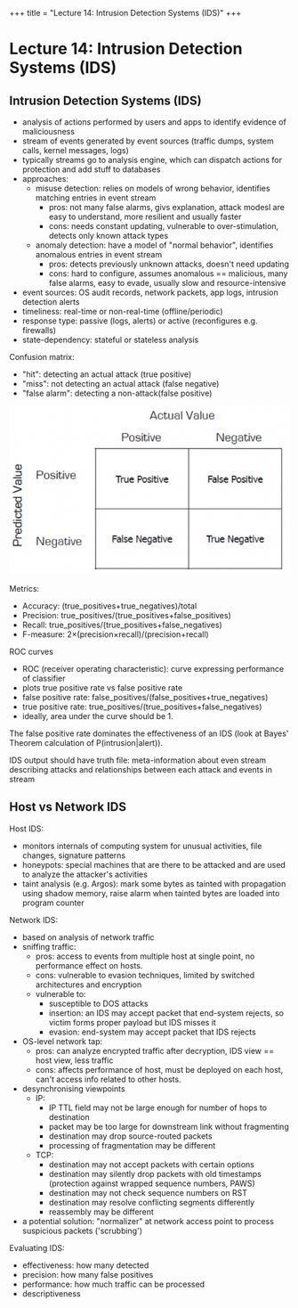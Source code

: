 +++
title = "Lecture 14: Intrusion Detection Systems (IDS)"
+++
# Lecture 14: Intrusion Detection Systems (IDS)

## Intrusion Detection Systems (IDS)
- analysis of actions performed by users and apps to identify evidence of maliciousness
- stream of events generated by event sources (traffic dumps, system calls, kernel messages, logs)
- typically streams go to analysis engine, which can dispatch actions for protection and add stuff to databases
- approaches:
    - misuse detection: relies on models of wrong behavior, identifies matching entries in event stream
        - pros: not many false alarms, givs explanation, attack modesl are easy to understand, more resilient and usually faster
        - cons: needs constant updating, vulnerable to over-stimulation, detects only known attack types
    - anomaly detection: have a model of "normal behavior", identifies anomalous entries in event stream
        - pros: detects previously unknown attacks, doesn't need updating
        - cons: hard to configure, assumes anomalous == malicious, many false alarms, easy to evade, usually slow and resource-intensive
- event sources: OS audit records, network packets, app logs, intrusion detection alerts
- timeliness: real-time or non-real-time (offline/periodic)
- response type: passive (logs, alerts) or active (reconfigures e.g. firewalls)
- state-dependency: stateful or stateless analysis


Confusion matrix:
- "hit": detecting an actual attack (true positive)
- "miss": not detecting an actual attack (false negative)
- "false alarm": detecting a non-attack(false positive)

![Confusion matrix](3dd38ed3705348899b10d823c06f5ee1.png)

Metrics:
- Accuracy: (true_positives+true_negatives)/total
- Precision: true_positives/(true_positives+false_positives)
- Recall: true_positives/(true_positives+false_negatives)
- F-measure: 2×(precision×recall)/(precision+recall)

ROC curves
- ROC (receiver operating characteristic): curve expressing performance of classifier
- plots true positive rate vs false positive rate
- false positive rate: false_positives/(false_positives+true_negatives)
- true positive rate: true_positives/(true_positives+false_negatives)
- ideally, area under the curve should be 1.

The false positive rate dominates the effectiveness of an IDS (look at Bayes' Theorem calculation of P(intrusion|alert)).

IDS output should have truth file: meta-information about even stream describing attacks and relationships between each attack and events in stream

## Host vs Network IDS
Host IDS:
- monitors internals of computing system for unusual activities, file changes, signature patterns
- honeypots: special machines that are there to be attacked and are used to analyze the attacker's activities
- taint analysis (e.g. Argos): mark some bytes as tainted with propagation using shadow memory, raise alarm when tainted bytes are loaded into program counter

Network IDS:
- based on analysis of network traffic
- sniffing traffic:
    - pros: access to events from multiple host at single point, no performance effect on hosts.
    - cons: vulnerable to evasion techniques, limited by switched architectures and encryption
    - vulnerable to:
        - susceptible to DOS attacks
        - insertion: an IDS may accept packet that end-system rejects, so victim forms proper payload but IDS misses it
        - evasion: end-system may accept packet that IDS rejects
- OS-level network tap:
    - pros: can analyze encrypted traffic after decryption, IDS view == host view, less traffic
    - cons: affects performance of host, must be deployed on each host, can't access info related to other hosts.
- desynchronising viewpoints
    - IP:
        - IP TTL field may not be large enough for number of hops to destination
        - packet may be too large for downstream link without fragmenting
        - destination may drop source-routed packets
        - processing of fragmentation may be different
    - TCP:
        - destination may not accept packets with certain options
        - destination may silently drop packets with old timestamps (protection against wrapped sequence numbers, PAWS)
        - destination may not check sequence numbers on RST
        - destination may resolve conflicting segments differently
        - reassembly may be different
- a potential solution: "normalizer" at network access point to process suspicious packets ('scrubbing')

Evaluating IDS:
- effectiveness: how many detected
- precision: how many false positives
- performance: how much traffic can be processed
- descriptiveness
